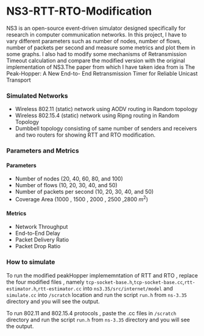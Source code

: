 # NS3-RTT-RTO-Modification
NS3 is an open-source event-driven simulator designed specifically for research
in computer communication networks. In this project, I have to vary different
parameters such as number of nodes, number of flows, number of packets per
second and measure some metrics and plot them in some graphs.
I also had to modify some mechanisms of Retransmission Timeout calculation
and compare the modified version with the original implementation of NS3.The
paper from which I have taken idea from is The Peak-Hopper: A New End-to-
End Retransmission Timer for Reliable Unicast Transport
### Simulated Networks 
- Wireless 802.11 (static) network using AODV routing in Random topology
- Wireless 802.15.4 (static) network using Ripng routing in Random Topology
- Dumbbell topology consisting of same number of senders and receivers and two routers for showing RTT and RTO modification. 

### Parameters and Metrics 
#### Parameters 
- Number of nodes (20, 40, 60, 80, and 100)
- Number of flows (10, 20, 30, 40, and 50)
- Number of packets per second (10, 20, 30, 40, and 50)
- Coverage Area (1000 , 1500 , 2000 , 2500 ,2800 $m^2$) 
#### Metrics 
- Network Throughput
- End-to-End Delay
- Packet Delivery Ratio
- Packet Drop Ratio 

### How to simulate
To run the modified peakHopper implememntation of RTT and RTO ,  replace the four modified files , namely `tcp-socket-base.h`,`tcp-socket-base.cc`,`rtt-estimator.h`,`rtt-estimator.cc` into `ns3.35/src/internet/model` and `simulate.cc` into `/scratch` location and run the script `run.h` from `ns-3.35` directory and you will see the output.

To run 802.11 and 802.15.4 protocols , paste the .cc files in `/scratch` directory and run the script `run.h` from `ns-3.35` directory and you will see the output.
